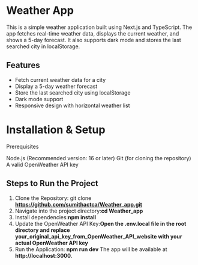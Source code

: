 # Weather App
This is a simple weather application built using Next.js and TypeScript. The app fetches real-time weather data, displays the current weather, and shows a 5-day forecast. It also supports dark mode and stores the last searched city in localStorage.

## Features
* Fetch current weather data for a city
* Display a 5-day weather forecast
* Store the last searched city using localStorage
* Dark mode support
* Responsive design with horizontal weather list

# Installation & Setup
Prerequisites

Node.js (Recommended version: 16 or later)
Git (for cloning the repository)
A valid OpenWeather API key

## Steps to Run the Project
1. Clone the Repository: git clone **https://github.com/sumithactca/Weather_app.git**
2. Navigate into the project directory:**cd Weather_app**
3. Install dependencies:**npm install**
4.  Update the OpenWeather API Key:**Open the .env.local file in the root directory and replace your_original_api_key_from_OpenWeather_API_website with your actual OpenWeather API key**
5. Run the Application: **npm run dev**
The app will be available at **http://localhost:3000**.
